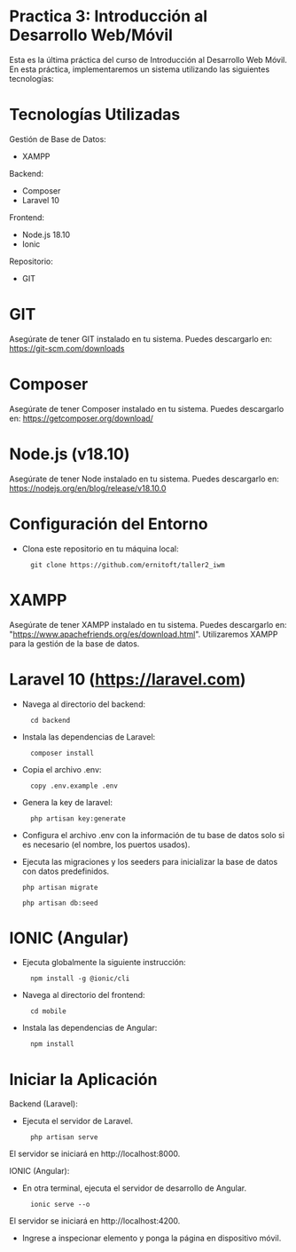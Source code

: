 # Practica 3: Introducción al Desarrollo Web/Móvil

Esta es la última práctica del curso de Introducción al Desarrollo Web Móvil. En esta práctica, implementaremos un sistema utilizando las siguientes tecnologías:


Tecnologías Utilizadas
================================================================================================================
Gestión de Base de Datos:
- XAMPP
  
Backend:
- Composer
- Laravel 10
  
Frontend:
- Node.js 18.10
- Ionic

Repositorio:
- GIT

GIT
================================================================================================================
Asegúrate de tener GIT instalado en tu sistema. Puedes descargarlo en: https://git-scm.com/downloads

Composer
================================================================================================================
Asegúrate de tener Composer instalado en tu sistema. Puedes descargarlo en: https://getcomposer.org/download/

Node.js (v18.10)
================================================================================================================
Asegúrate de tener Node instalado en tu sistema. Puedes descargarlo en: https://nodejs.org/en/blog/release/v18.10.0

Configuración del Entorno
================================================================================================================
- Clona este repositorio en tu máquina local: 

		git clone https://github.com/ernitoft/taller2_iwm

XAMPP
================================================================================================================
Asegúrate de tener XAMPP instalado en tu sistema. Puedes descargarlo en: "https://www.apachefriends.org/es/download.html". Utilizaremos XAMPP para la gestión de la base de datos.

Laravel 10 (https://laravel.com)
================================================================================================================

- Navega al directorio del backend:

		cd backend

- Instala las dependencias de Laravel:

		composer install
  
- Copia el archivo .env:

  		copy .env.example .env


- Genera la key de laravel:

  		php artisan key:generate


- Configura el archivo .env con la información de tu base de datos solo si es necesario (el nombre, los puertos usados).

- Ejecuta las migraciones y los seeders para inicializar la base de datos con datos predefinidos.
  
      php artisan migrate

      php artisan db:seed

IONIC (Angular)
================================================================================================================
- Ejecuta globalmente la siguiente instrucción:
  
		npm install -g @ionic/cli
  
- Navega al directorio del frontend:

		cd mobile

- Instala las dependencias de Angular:

		npm install
  
Iniciar la Aplicación
================================================================================================================

Backend (Laravel):

- Ejecuta el servidor de Laravel.

		php artisan serve
El servidor se iniciará en http://localhost:8000.

IONIC (Angular):

- En otra terminal, ejecuta el servidor de desarrollo de Angular.

		ionic serve --o
El servidor se iniciará en http://localhost:4200.

- Ingrese a inspecionar elemento y ponga la página en dispositivo móvil.
